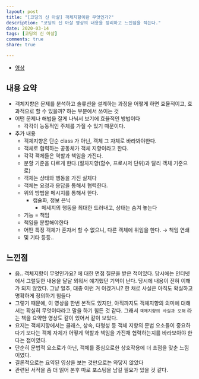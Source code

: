 ```yaml
---
layout: post
title: "[코딩의 신 아샬] 객체지향이란 무엇인가?"
description: "코딩의 신 아샬 영상의 내용을 정리하고 느낀점을 적는다."
date: 2020-03-14
tags: [코딩의 신 아샬]
comments: true
share: true

---
```




-   [영상](https://www.youtube.com/watch?v=elhtjfDeFeU)

## 내용 요약

- 객체지향은 문제를 분석하고 솔류션을 설계하는 과정을 어떻게 하면 효율적이고, 효과적으로 할 수 있을까? 하는 부분에서 쓰이는 것
- 어떤 문제나 해법을 잘게 나눠서 보기에 효율적인 방법이다
  - 각각이 능동적인 주체를 가질 수 있기 때문이다.
- 추가 내용
  - 객체지향은 단순 class 가 아닌, 객체 그 자체로 바라봐야한다.
  - 객체로 협력하는 공동체가 객체 지향이라고 한다.
  - 각각 객체들은 역할과 책임을 가진다.
  - 분할 기준을 다르게 한다.(절차지향(함수, 프로시저 단위)과 달리 객체 기준으로)
  - 객체는 상태와 행동을 가진 실체다
  - 객체는 요청과 응답을 통해서 협력한다.
  - 위의 방법을 메시지를 통해서 한다.
    - 캡슐화, 정보 은닉
      - 메세지의 행동을 최대한 드러내고, 상태는 숨겨 놓는다
  - 기능 = 책임
  - 책임을 분할해야한다
  - 어떤 특정 객체가 혼자서 할 수 없으니, 다른 객체에 위임을 한다. → 책임 연쇄
  - 및 기타 등등..

## 느낀점

- 음.. 객체지향이 무엇인가요? 에 대한 면접 질문을 받은 적이있다. 당시에는 인터넷에서 그럴듯한 내용을 달달 외워서 얘기했던 기억이 난다. 당시에 내용이 전혀 이해가 되지 않았다. 그냥 얼추, 대충 이런 거 이겠거니? 한 채로 사실은 아직도 확실하고 명확하게 정의하기 힘들다
- 그렇기 때문에, 이 영상을 한번 본적도 있지만, 아직까지도 객체지향의 의미에 대해서는 확실히 무엇이다라고 말을 하기 힘든 것 같다. 그래서 `객체지향의 사실과 오해` 라는 책을 요약한 영상도 같이 있어서 같이 보았다.
- 요지는 객체지향에서는 클래스, 상속, 다형성 등 객체 지향의 문법 요소들이 중요하다기 보다는 객체 자체가 어떻게 역할과 책임을 가진채 협력하는지를 바라보아야 한다는 점이였다.
- 단순히 문법적 요소로가 아닌, 객체를 중심으로한 상호작용에 더 초점을 맞춘 느낌 이였다.
- 결론적으로는 요약된 영상을 보는 것만으로는 와닿지 않았다
- 관련된 서적을 좀 더 읽어 본후 따로 포스팅을 남길 필요가 있을 것 같다.